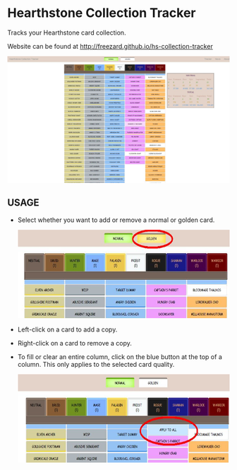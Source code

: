 # Hearthstone Collection Tracker
Tracks your Hearthstone card collection.

Website can be found at http://freezard.github.io/hs-collection-tracker

![Site overview](images/readme-1.jpg)

## USAGE
* Select whether you want to add or remove a normal or golden card.

  <img src="images/readme-2.jpg" alt="Selected card quality" width="600" height="200">

* Left-click on a card to add a copy.
* Right-click on a card to remove a copy.
* To fill or clear an entire column, click on the blue button at the top of a column. This only applies to the selected card quality.

  <img src="images/readme-3.jpg" alt="Apply to the whole column" width="600" height="200">
  
  
